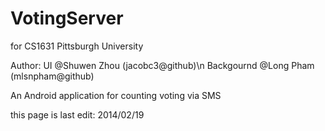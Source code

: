 VotingServer
============
for CS1631 Pittsburgh University

Author:
UI @Shuwen Zhou (jacobc3@github)\n
Backgournd @Long Pham (mlsnpham@github)

An Android application for counting voting via SMS

this page is last edit: 2014/02/19
